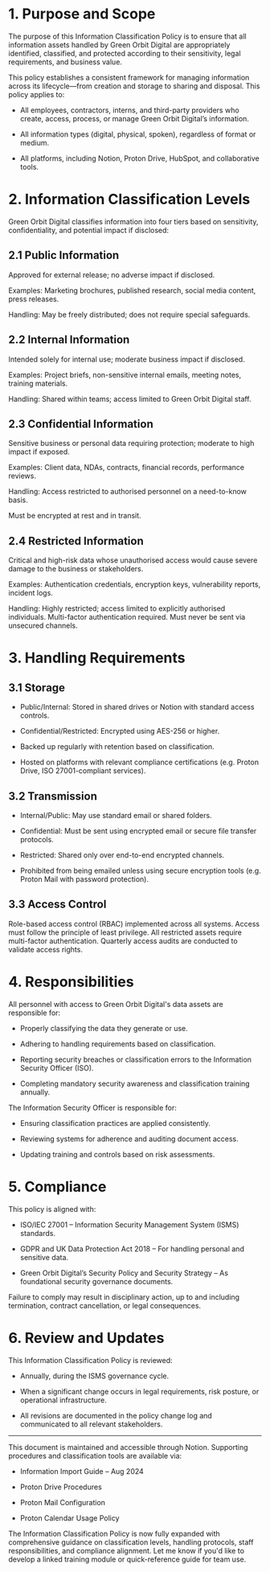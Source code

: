 <!-- Unsupported block type: table_of_contents -->

<!-- Unsupported block type: divider -->

# 1. Purpose and Scope

The purpose of this Information Classification Policy is to ensure that all information assets handled by Green Orbit Digital are appropriately identified, classified, and protected according to their sensitivity, legal requirements, and business value. 

This policy establishes a consistent framework for managing information across its lifecycle—from creation and storage to sharing and disposal.
This policy applies to:

- All employees, contractors, interns, and third-party providers who create, access, process, or manage Green Orbit Digital’s information.

- All information types (digital, physical, spoken), regardless of format or medium.

- All platforms, including Notion, Proton Drive, HubSpot, and collaborative tools.

# 2. Information Classification Levels

Green Orbit Digital classifies information into four tiers based on sensitivity, confidentiality, and potential impact if disclosed:

## 2.1 Public Information

Approved for external release; no adverse impact if disclosed.

Examples: Marketing brochures, published research, social media content, press releases.

Handling: May be freely distributed; does not require special safeguards.

## 2.2 Internal Information

Intended solely for internal use; moderate business impact if disclosed.

Examples: Project briefs, non-sensitive internal emails, meeting notes, training materials.

Handling: Shared within teams; access limited to Green Orbit Digital staff.


## 2.3 Confidential Information

Sensitive business or personal data requiring protection; moderate to high impact if exposed.

Examples: Client data, NDAs, contracts, financial records, performance reviews.

Handling: Access restricted to authorised personnel on a need-to-know basis.

Must be encrypted at rest and in transit.

## 2.4 Restricted Information

Critical and high-risk data whose unauthorised access would cause severe damage to the business or stakeholders.

Examples: Authentication credentials, encryption keys, vulnerability reports, incident logs.

Handling: Highly restricted; access limited to explicitly authorised individuals. Multi-factor authentication required. Must never be sent via unsecured channels.

<!-- Unsupported block type: divider -->

# 3. Handling Requirements

## 3.1 Storage

- Public/Internal: Stored in shared drives or Notion with standard access controls.

- Confidential/Restricted: Encrypted using AES-256 or higher.

- Backed up regularly with retention based on classification.

- Hosted on platforms with relevant compliance certifications (e.g. Proton Drive, ISO 27001-compliant services).

## 3.2 Transmission

- Internal/Public: May use standard email or shared folders.

- Confidential: Must be sent using encrypted email or secure file transfer protocols.

- Restricted: Shared only over end-to-end encrypted channels.

- Prohibited from being emailed unless using secure encryption tools (e.g. Proton Mail with password protection).

## 3.3 Access Control

Role-based access control (RBAC) implemented across all systems.
Access must follow the principle of least privilege.
All restricted assets require multi-factor authentication.
Quarterly access audits are conducted to validate access rights.

<!-- Unsupported block type: divider -->

# 4. Responsibilities

All personnel with access to Green Orbit Digital's data assets are responsible for:

- Properly classifying the data they generate or use.

- Adhering to handling requirements based on classification.

- Reporting security breaches or classification errors to the Information Security Officer (ISO).

- Completing mandatory security awareness and classification training annually.

The Information Security Officer is responsible for:

- Ensuring classification practices are applied consistently.

- Reviewing systems for adherence and auditing document access.

- Updating training and controls based on risk assessments.

<!-- Unsupported block type: divider -->

# 5. Compliance

This policy is aligned with:

- ISO/IEC 27001 – Information Security Management System (ISMS) standards.

- GDPR and UK Data Protection Act 2018 – For handling personal and sensitive data.

- Green Orbit Digital’s Security Policy and Security Strategy – As foundational security governance documents.

Failure to comply may result in disciplinary action, up to and including termination, contract cancellation, or legal consequences.

<!-- Unsupported block type: divider -->

# 6. Review and Updates

This Information Classification Policy is reviewed:

- Annually, during the ISMS governance cycle.

- When a significant change occurs in legal requirements, risk posture, or operational infrastructure.

- All revisions are documented in the policy change log and communicated to all relevant stakeholders.

---

This document is maintained and accessible through Notion. Supporting procedures and classification tools are available via:

- Information Import Guide – Aug 2024

- Proton Drive Procedures

- Proton Mail Configuration

- Proton Calendar Usage Policy

The Information Classification Policy is now fully expanded with comprehensive guidance on classification levels, handling protocols, staff responsibilities, and compliance alignment. Let me know if you'd like to develop a linked training module or quick-reference guide for team use.

